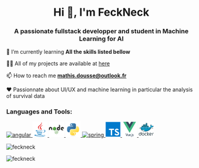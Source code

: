 <h1 align="center">Hi 👋, I'm FeckNeck</h1>
<h3 align="center">A passionate fullstack developper and student in Machine Learning for AI</h3>

🌱 I’m currently learning **All the skills listed bellow**

👨‍💻 All of my projects are available at [here](https://github.com/FeckNeck?tab=repositories)

📫 How to reach me **mathis.dousse@outlook.fr**

❤ Passionnate about UI/UX and machine learning in particular the analysis of survival data

<h3 align="left">Languages and Tools:</h3>
<p align="left"> 
  <a href="https://angular.io" target="_blank" rel="noreferrer"> 
    <img src="https://angular.io/assets/images/logos/angular/angular.svg" alt="angular" width="40" height="40"/> 
  </a> 
  <a href="https://www.java.com" target="_blank" rel="noreferrer"> 
    <img src="https://raw.githubusercontent.com/devicons/devicon/master/icons/java/java-original.svg" alt="java" width="40" height="40"/> 
  </a> 
  <a href="https://nodejs.org" target="_blank" rel="noreferrer"> 
    <img src="https://raw.githubusercontent.com/devicons/devicon/master/icons/nodejs/nodejs-original-wordmark.svg" alt="nodejs" width="40" height="40"/> 
  </a> 
  <a href="https://www.python.org" target="_blank" rel="noreferrer"> 
    <img src="https://raw.githubusercontent.com/devicons/devicon/master/icons/python/python-original.svg" alt="python" width="40" height="40"/> 
  </a> 
  <a href="https://spring.io/" target="_blank" rel="noreferrer"> 
    <img src="https://www.vectorlogo.zone/logos/springio/springio-icon.svg" alt="spring" width="40" height="40"/>
  </a> 
  <a href="https://www.typescriptlang.org/" target="_blank" rel="noreferrer"> 
    <img src="https://raw.githubusercontent.com/devicons/devicon/master/icons/typescript/typescript-original.svg" alt="typescript" width="40" height="40"/> 
  </a> 
  <a href="https://vuejs.org/" target="_blank" rel="noreferrer"> 
    <img src="https://raw.githubusercontent.com/devicons/devicon/master/icons/vuejs/vuejs-original-wordmark.svg" alt="vuejs" width="40" height="40"/> 
  </a>
  <a href="https://www.docker.com/" target="_blank"> 
    <img src="https://raw.githubusercontent.com/devicons/devicon/master/icons/docker/docker-original-wordmark.svg" alt="docker" width="40" height="40"/> 
  </a>
</p>

<p>
  <img align="center" src="https://github-readme-stats.vercel.app/api?username=feckneck&show_icons=true&locale=en" alt="feckneck" />
</p>

<p align="left">
  <img align="left" src="https://github-readme-stats.vercel.app/api/top-langs?username=feckneck&show_icons=true&locale=en&layout=compact" alt="feckneck" />
</p>

